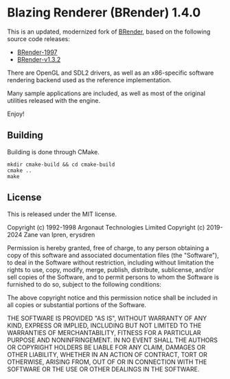# Blazing Renderer (BRender) 1.4.0

This is an updated, modernized fork of [BRender](https://blazingrender.net/),
based on the following source code releases:

- [BRender-1997](https://github.com/foone/BRender-1997)
- [BRender-v1.3.2](https://github.com/foone/BRender-v1.3.2)

There are OpenGL and SDL2 drivers, as well as an x86-specific software rendering
backend used as the reference implementation.

Many sample applications are included, as well as most of the original utilities
released with the engine.

Enjoy!

## Building

Building is done through CMake.

```
mkdir cmake-build && cd cmake-build
cmake ..
make
```

## License

This is released under the MIT license.

Copyright (c) 1992-1998 Argonaut Technologies Limited
Copyright (c) 2019-2024 Zane van Ipren, erysdren

Permission is hereby granted, free of charge, to any person obtaining a copy
of this software and associated documentation files (the "Software"), to deal
in the Software without restriction, including without limitation the rights
to use, copy, modify, merge, publish, distribute, sublicense, and/or sell
copies of the Software, and to permit persons to whom the Software is
furnished to do so, subject to the following conditions:

The above copyright notice and this permission notice shall be included in all
copies or substantial portions of the Software.

THE SOFTWARE IS PROVIDED "AS IS", WITHOUT WARRANTY OF ANY KIND, EXPRESS OR
IMPLIED, INCLUDING BUT NOT LIMITED TO THE WARRANTIES OF MERCHANTABILITY,
FITNESS FOR A PARTICULAR PURPOSE AND NONINFRINGEMENT. IN NO EVENT SHALL THE
AUTHORS OR COPYRIGHT HOLDERS BE LIABLE FOR ANY CLAIM, DAMAGES OR OTHER
LIABILITY, WHETHER IN AN ACTION OF CONTRACT, TORT OR OTHERWISE, ARISING FROM,
OUT OF OR IN CONNECTION WITH THE SOFTWARE OR THE USE OR OTHER DEALINGS IN THE
SOFTWARE.
